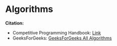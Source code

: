 # Algorithms  

**Citation:**  

- Competitive Programming Handbook: [Link](https://cses.fi/book/index.php)     
- GeeksForGeeks: [GeeksForGeeks All Algorithms](https://www.geeksforgeeks.org/fundamentals-of-algorithms/)  
